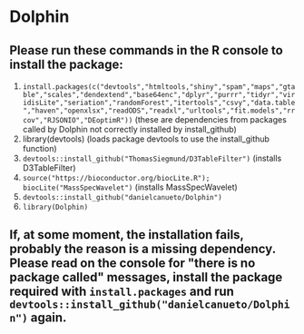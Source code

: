 # Dolphin

## Please run these commands in the R console to install the package:

1. `install.packages(c("devtools","htmltools,"shiny","spam","maps","gtable","scales","dendextend","base64enc","dplyr","purrr","tidyr","viridisLite","seriation","randomForest","itertools","csvy","data.table","haven","openxlsx","readODS","readxl","urltools","fit.models","rrcov","RJSONIO","DEoptimR"))` (these are dependencies from packages called by Dolphin not correctly installed by install_github) 
2. library(devtools) (loads package devtools to use the install_github function)
3. `devtools::install_github("ThomasSiegmund/D3TableFilter")` (installs D3TableFilter) 
4. `source("https://bioconductor.org/biocLite.R"); biocLite("MassSpecWavelet")` (installs MassSpecWavelet) 
5. `devtools::install_github("danielcanueto/Dolphin")`
6. `library(Dolphin)`

## If, at some moment, the installation fails, probably the reason is a missing dependency. Please read on the console for "there is no package called" messages, install the package required with `install.packages` and run `devtools::install_github("danielcanueto/Dolphin")` again.
